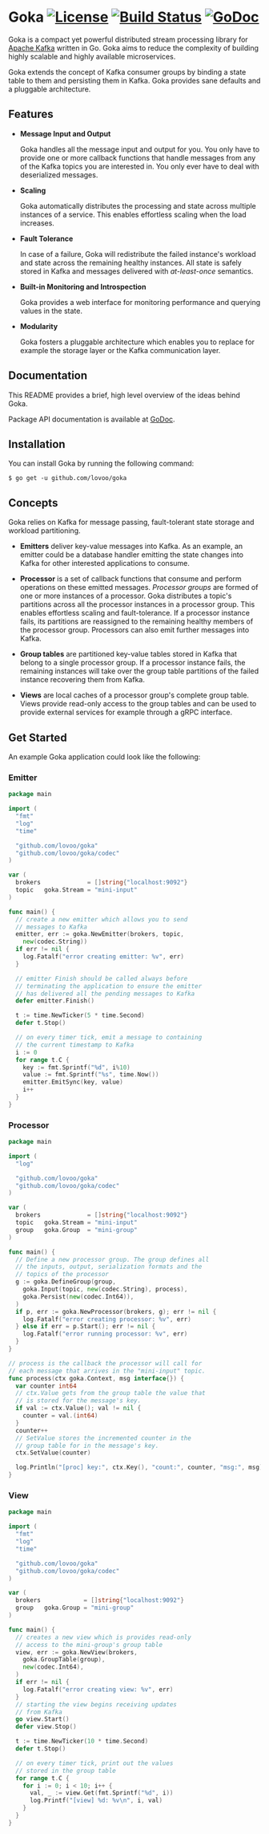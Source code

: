 # Goka [![License](https://img.shields.io/badge/License-BSD%203--Clause-blue.svg)](https://opensource.org/licenses/BSD-3-Clause) [![Build Status](https://travis-ci.org/lovoo/goka.svg?branch=master)](https://travis-ci.org/lovoo/goka) [![GoDoc](https://godoc.org/github.com/lovoo/goka?status.svg)](https://godoc.org/github.com/lovoo/goka)

Goka is a compact yet powerful distributed stream processing library for [Apache Kafka] written in Go. Goka aims to reduce the complexity of building highly scalable and highly available microservices.

Goka extends the concept of Kafka consumer groups by binding a state table to them and persisting them in Kafka. Goka provides sane defaults and a pluggable architecture.

## Features
  * **Message Input and Output**

    Goka handles all the message input and output for you. You only have to provide one or more callback functions that handle messages from any of the Kafka topics you are interested in. You only ever have to deal with deserialized messages.

  * **Scaling**

    Goka automatically distributes the processing and state across multiple instances of a service. This enables effortless scaling when the load increases.

  * **Fault Tolerance**

    In case of a failure, Goka will redistribute the failed instance's workload and state across the remaining healthy instances. All state is safely stored in Kafka and messages delivered with *at-least-once* semantics.

  * **Built-in Monitoring and Introspection**

    Goka provides a web interface for monitoring performance and querying values in the state.

  * **Modularity**

    Goka fosters a pluggable architecture which enables you to replace for example the storage layer or the Kafka communication layer.

## Documentation

This README provides a brief, high level overview of the ideas behind Goka.

Package API documentation is available at [GoDoc].

## Installation

You can install Goka by running the following command:

``$ go get -u github.com/lovoo/goka``

## Concepts

Goka relies on Kafka for message passing, fault-tolerant state storage and workload partitioning.

* **Emitters** deliver key-value messages into Kafka. As an example, an emitter could be a database handler emitting the state changes into Kafka for other interested applications to consume.

* **Processor** is a set of callback functions that consume and perform operations on these emitted messages. *Processor groups* are formed of one or more instances of a processor. Goka distributes a topic's partitions across all the processor instances in a processor group. This enables effortless scaling and fault-tolerance. If a processor instance fails, its partitions are reassigned to the remaining healthy members of the processor group. Processors can also emit further messages into Kafka.

* **Group tables** are partitioned key-value tables stored in Kafka that belong to a single processor group. If a processor instance fails, the remaining instances will take over the group table partitions of the failed instance recovering them from Kafka.

* **Views** are local caches of a processor group's complete group table. Views provide read-only access to the group tables and can be used to provide external services for example through a gRPC interface.


## Get Started

An example Goka application could look like the following:

### Emitter
```go
package main

import (
  "fmt"
  "log"
  "time"

  "github.com/lovoo/goka"
  "github.com/lovoo/goka/codec"
)

var (
  brokers             = []string{"localhost:9092"}
  topic   goka.Stream = "mini-input"
)

func main() {
  // create a new emitter which allows you to send
  // messages to Kafka
  emitter, err := goka.NewEmitter(brokers, topic,
    new(codec.String))
  if err != nil {
    log.Fatalf("error creating emitter: %v", err)
  }

  // emitter Finish should be called always before
  // terminating the application to ensure the emitter
  // has delivered all the pending messages to Kafka
  defer emitter.Finish()

  t := time.NewTicker(5 * time.Second)
  defer t.Stop()

  // on every timer tick, emit a message to containing
  // the current timestamp to Kafka
  i := 0
  for range t.C {
    key := fmt.Sprintf("%d", i%10)
    value := fmt.Sprintf("%s", time.Now())
    emitter.EmitSync(key, value)
    i++
  }
}
```

### Processor
```go
package main

import (
  "log"

  "github.com/lovoo/goka"
  "github.com/lovoo/goka/codec"
)

var (
  brokers             = []string{"localhost:9092"}
  topic   goka.Stream = "mini-input"
  group   goka.Group  = "mini-group"
)

func main() {
  // Define a new processor group. The group defines all
  // the inputs, output, serialization formats and the
  // topics of the processor
  g := goka.DefineGroup(group,
    goka.Input(topic, new(codec.String), process),
    goka.Persist(new(codec.Int64)),
  )
  if p, err := goka.NewProcessor(brokers, g); err != nil {
    log.Fatalf("error creating processor: %v", err)
  } else if err = p.Start(); err != nil {
    log.Fatalf("error running processor: %v", err)
  }
}

// process is the callback the processor will call for
// each message that arrives in the "mini-input" topic.
func process(ctx goka.Context, msg interface{}) {
  var counter int64
  // ctx.Value gets from the group table the value that
  // is stored for the message's key.
  if val := ctx.Value(); val != nil {
    counter = val.(int64)
  }
  counter++
  // SetValue stores the incremented counter in the
  // group table for in the message's key.
  ctx.SetValue(counter)

  log.Println("[proc] key:", ctx.Key(), "count:", counter, "msg:", msg)
}
```

### View
```go
package main

import (
  "fmt"
  "log"
  "time"

  "github.com/lovoo/goka"
  "github.com/lovoo/goka/codec"
)

var (
  brokers            = []string{"localhost:9092"}
  group   goka.Group = "mini-group"
)

func main() {
  // creates a new view which is provides read-only
  // access to the mini-group's group table
  view, err := goka.NewView(brokers,
    goka.GroupTable(group),
    new(codec.Int64),
  )
  if err != nil {
    log.Fatalf("error creating view: %v", err)
  }
  // starting the view begins receiving updates
  // from Kafka
  go view.Start()
  defer view.Stop()

  t := time.NewTicker(10 * time.Second)
  defer t.Stop()

  // on every timer tick, print out the values
  // stored in the group table
  for range t.C {
    for i := 0; i < 10; i++ {
      val, _ := view.Get(fmt.Sprintf("%d", i))
      log.Printf("[view] %d: %v\n", i, val)
    }
  }
}
```

[Apache Kafka]: https://kafka.apache.org/
[GoDoc]: https://godoc.org/github.com/lovoo/goka
